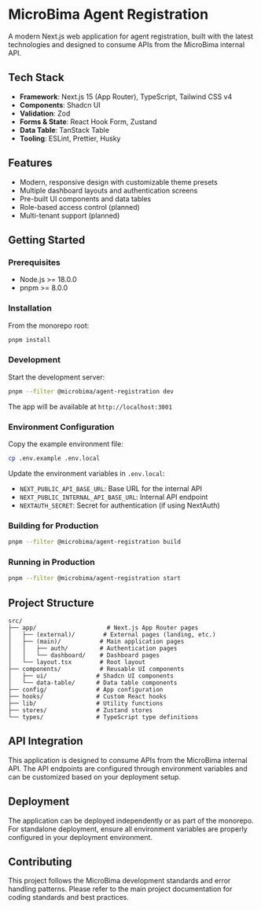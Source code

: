 # MicroBima Agent Registration

A modern Next.js web application for agent registration, built with the latest technologies and designed to consume APIs from the MicroBima internal API.

## Tech Stack

- **Framework**: Next.js 15 (App Router), TypeScript, Tailwind CSS v4
- **Components**: Shadcn UI
- **Validation**: Zod
- **Forms & State**: React Hook Form, Zustand
- **Data Table**: TanStack Table
- **Tooling**: ESLint, Prettier, Husky

## Features

- Modern, responsive design with customizable theme presets
- Multiple dashboard layouts and authentication screens
- Pre-built UI components and data tables
- Role-based access control (planned)
- Multi-tenant support (planned)

## Getting Started

### Prerequisites

- Node.js >= 18.0.0
- pnpm >= 8.0.0

### Installation

From the monorepo root:

```bash
pnpm install
```

### Development

Start the development server:

```bash
pnpm --filter @microbima/agent-registration dev
```

The app will be available at `http://localhost:3001`

### Environment Configuration

Copy the example environment file:

```bash
cp .env.example .env.local
```

Update the environment variables in `.env.local`:

- `NEXT_PUBLIC_API_BASE_URL`: Base URL for the internal API
- `NEXT_PUBLIC_INTERNAL_API_BASE_URL`: Internal API endpoint
- `NEXTAUTH_SECRET`: Secret for authentication (if using NextAuth)

### Building for Production

```bash
pnpm --filter @microbima/agent-registration build
```

### Running in Production

```bash
pnpm --filter @microbima/agent-registration start
```

## Project Structure

```
src/
├── app/                    # Next.js App Router pages
│   ├── (external)/        # External pages (landing, etc.)
│   ├── (main)/           # Main application pages
│   │   ├── auth/         # Authentication pages
│   │   └── dashboard/    # Dashboard pages
│   └── layout.tsx        # Root layout
├── components/           # Reusable UI components
│   ├── ui/              # Shadcn UI components
│   └── data-table/      # Data table components
├── config/              # App configuration
├── hooks/               # Custom React hooks
├── lib/                 # Utility functions
├── stores/              # Zustand stores
└── types/               # TypeScript type definitions
```

## API Integration

This application is designed to consume APIs from the MicroBima internal API. The API endpoints are configured through environment variables and can be customized based on your deployment setup.

## Deployment

The application can be deployed independently or as part of the monorepo. For standalone deployment, ensure all environment variables are properly configured in your deployment environment.

## Contributing

This project follows the MicroBima development standards and error handling patterns. Please refer to the main project documentation for coding standards and best practices.